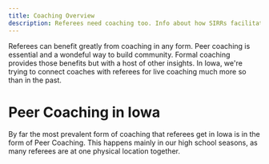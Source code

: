 ```yaml
---
title: Coaching Overview
description: Referees need coaching too. Info about how SIRRs facilitates that offering.
---
```


Referees can benefit greatly from coaching in any form. Peer coaching is essential and a wondeful way to build community. Formal coaching provides those benefits but with a host of other insights. In Iowa, we're trying to connect coaches with referees for live coaching much more so than in the past.

# Peer Coaching in Iowa

By far the most prevalent form of coaching that referees get in Iowa is in the form of Peer Coaching. This happens mainly in our high school seasons, as many referees are at one physical location together.
